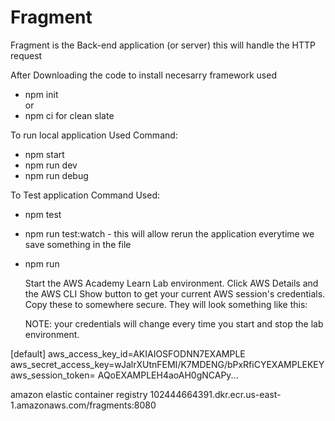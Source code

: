 # Fragment <br/>

Fragment is the Back-end application (or server) this will handle the HTTP request <br/>

After Downloading the code to install necesarry framework used

- npm init <br />
  or
- npm ci for clean slate <br/>

To run local application Used Command: <br/>

- npm start <br />
- npm run dev <br />
- npm run debug <br />

To Test application Command Used: <br/>

- npm test
- npm run test:watch - this will allow rerun the application everytime we save something in the file
- npm run

  Start the AWS Academy Learn Lab environment. Click AWS Details and the AWS CLI Show button to get your current AWS session's credentials. Copy these to somewhere secure. They will look something like this:

  NOTE: your credentials will change every time you start and stop the lab environment.

[default]
aws_access_key_id=AKIAIOSFODNN7EXAMPLE
aws_secret_access_key=wJalrXUtnFEMI/K7MDENG/bPxRfiCYEXAMPLEKEY
aws_session_token= AQoEXAMPLEH4aoAH0gNCAPy...

amazon elastic container registry
102444664391.dkr.ecr.us-east-1.amazonaws.com/fragments:8080
